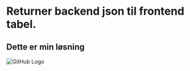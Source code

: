 # Returner backend json til frontend tabel.

## Dette er min løsning

![GitHub Logo](/images/logo.png)


